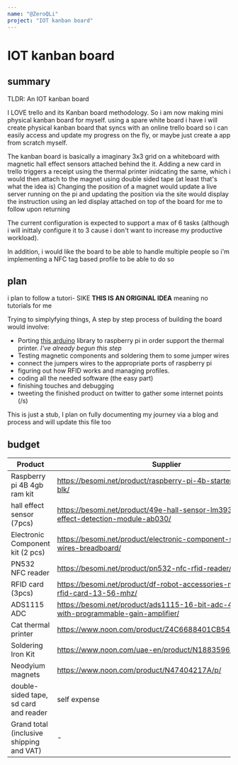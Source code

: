 ```yaml
---
name: "@ZeroQLi"
project: "IOT kanban board"
---
```


# IOT kanban board

## summary

TLDR: An IOT kanban board

I LOVE trello and its Kanban board methodology. So i am now making mini physical kanban board for myself.
using a spare white board i have i will create physical kanban board that syncs with an online trello board so i can easily access and update my progress on the fly, or maybe just create a app from scratch myself.

The kanban board is basically a imaginary 3x3 grid on a whiteboard with magnetic hall effect sensors attached behind the it. Adding a new card in trello triggers a receipt
using the thermal printer inidcating the same, which i would then attach to the magnet using double sided tape (at least that's what the idea is)
Changing the position of a magnet would update a live server running on the pi and updating the position via the site would display the instruction using an led display attached on top of the board
for me to follow upon returning

The current configuration is expected to support a max of 6 tasks (although i will inittaly configure it to 3 cause i don't want to increase my productive workload).

In addition, i would like the board to be able to handle multiple people so i'm implementing a NFC tag based profile to be able to do so

## plan

i plan to follow a tutori- SIKE **THIS IS AN ORIGINAL IDEA** meaning no tutorials for me

Trying to simplyfying things, A step by step process of building the board would involve:

- Porting [this arduino](https://github.com/bitbank2/Thermal_Printer) library to raspberry pi in order support the thermal printer.  *I've already begun this step*
- Testing magnetic components and soldering them to some jumper wires
- connect the jumpers wires to the appropriate ports of raspberry pi
- figuring out how RFID works and managing profiles.
- coding all the needed software (the easy part)
- finishing touches and debugging
- tweeting the finished product on twitter to gather some internet points (/s)

This is just a stub, I plan on fully documenting my journey via a blog and process and will update this file too

## budget

| Product | Supplier | Cost |
|----|----|----|
|Raspberry pi 4B 4gb ram kit|https://besomi.net/product/raspberry-pi-4b-starter-kit-4gb-blk/|$122.51|
|hall effect sensor (7pcs)|https://besomi.net/product/49e-hall-sensor-lm393-linear-hall-effect-detection-module-ab030/|$28.59|
|Electronic Component kit (2 pcs)|https://besomi.net/product/electronic-component-starter-kit-wires-breadboard/|$19.06|
|PN532 NFC reader|https://besomi.net/product/pn532-nfc-rfid-reader/|$9.53|
|RFID card (3pcs)|https://besomi.net/product/df-robot-accessories-mifare-one-rfid-card-13-56-mhz/|$4.90|
|ADS1115 ADC|https://besomi.net/product/ads1115-16-bit-adc-4-channel-with-programmable-gain-amplifier/|$10.89|
|Cat thermal printer|https://www.noon.com/product/Z4C6688401CB54FB3069AZ/p/|$18.51|
|Soldering Iron Kit|https://www.noon.com/uae-en/product/N18835963A/p/|$11.43|
|Neodyium magnets|https://www.noon.com/product/N47404217A/p/|$9.53|
|double-sided tape, sd card and reader | self expense |$0|
|Grand total (inclusive shipping and VAT)|-|$245.25|
